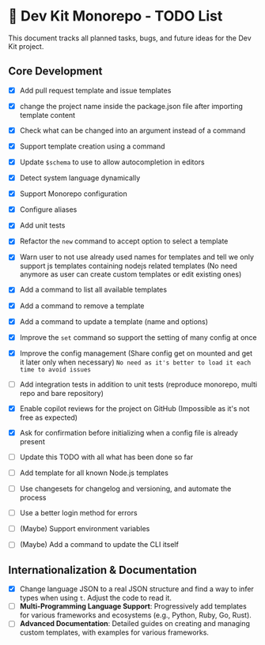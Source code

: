 # 🚀 Dev Kit Monorepo - TODO List

This document tracks all planned tasks, bugs, and future ideas for the Dev Kit project.

## Core Development

- [x] Add pull request template and issue templates
- [x] change the project name inside the package.json file after importing template content
- [x] Check what can be changed into an argument instead of a command
- [x] Support template creation using a command
- [x] Update `$schema` to use to allow autocompletion in editors
- [x] Detect system language dynamically
- [x] Support Monorepo configuration
- [x] Configure aliases
- [x] Add unit tests
- [x] Refactor the `new` command to accept option to select a template
- [x] Warn user to not use already used names for templates and tell we only support js templates containing nodejs related templates (No need anymore as user can create custom templates or edit existing ones)
- [x] Add a command to list all available templates
- [x] Add a command to remove a template
- [x] Add a command to update a template (name and options)
- [x] Improve the `set` command so support the setting of many config at once
- [x] Improve the config management (Share config get on mounted and get it later only when necessary) `No need as it's better to load it each time to avoid issues`
- [ ] Add integration tests in addition to unit tests (reproduce monorepo, multi repo and bare repository)
- [x] Enable copilot reviews for the project on GitHub (Impossible as it's not free as expected)
- [x] Ask for confirmation before initializing when a config file is already present
- [ ] Update this TODO with all what has been done so far
- [ ] Add template for all known Node.js templates
- [ ] Use changesets for changelog and versioning, and automate the process
- [ ] Use a better login method for errors

- [ ] (Maybe) Support environment variables
- [ ] (Maybe) Add a command to update the CLI itself

## Internationalization & Documentation

- [x] Change language JSON to a real JSON structure and find a way to infer types when using `t`. Adjust the code to read it.
- [ ] **Multi-Programming Language Support**: Progressively add templates for various frameworks and ecosystems (e.g., Python, Ruby, Go, Rust).
- [ ] **Advanced Documentation**: Detailed guides on creating and managing custom templates, with examples for various frameworks.
